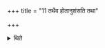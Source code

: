 +++
title = "11 तथैव होतानुशंसति तथा"

+++

<details><summary>थिते</summary>

तथैव होतानुशंसति । तथा भक्षमन्त्रः ११
</details>
